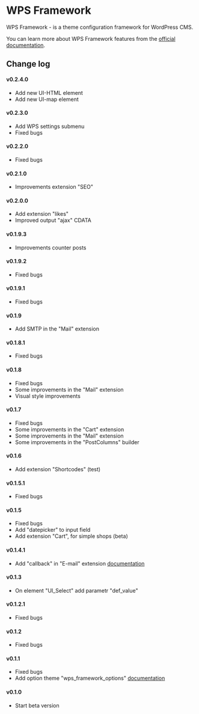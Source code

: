 WPS Framework
==================================

WPS Framework - is a theme configuration framework for WordPress CMS.

You can learn more about WPS Framework features from the [official documentation](https://github.com/penguin-007/wps_framework/wiki).

## Change log ##

#### v0.2.4.0 ####
* Add new UI-HTML element
* Add new UI-map element

#### v0.2.3.0 ####
* Add WPS settings submenu
* Fixed bugs

#### v0.2.2.0 ####
* Fixed bugs

#### v0.2.1.0 ####
* Improvements extension "SEO"

#### v0.2.0.0 ####
* Add extension "likes"
* Improved output "ajax" CDATA

#### v0.1.9.3 ####
* Improvements counter posts

#### v0.1.9.2 ####
* Fixed bugs

#### v0.1.9.1 ####
* Fixed bugs

#### v0.1.9 ####
* Add SMTP in the "Mail" extension

#### v0.1.8.1 ####
* Fixed bugs

#### v0.1.8 ####
* Fixed bugs
* Some improvements in the "Mail" extension
* Visual style improvements

#### v0.1.7 ####
* Fixed bugs
* Some improvements in the "Cart" extension
* Some improvements in the "Mail" extension
* Some improvements in the "PostColumns" builder

#### v0.1.6 ####
* Add extension "Shortcodes" (test)

#### v0.1.5.1 ####
* Fixed bugs

#### v0.1.5 ####
* Fixed bugs
* Add "datepicker" to input field
* Add extension "Cart", for simple shops (beta)

#### v0.1.4.1 ####
* Add "callback" in "E-mail" extension [documentation](https://github.com/penguin-007/wps_framework/wiki/Module-%22E-mail%22)

#### v0.1.3 ####
* On element "UI_Select" add parametr "def_value"

#### v0.1.2.1 ####
* Fixed bugs

#### v0.1.2 ####
* Fixed bugs

#### v0.1.1 ####
* Fixed bugs
* Add option theme "wps_framework_options" [documentation](https://github.com/penguin-007/wps_framework/wiki)

#### v0.1.0 ####
* Start beta version